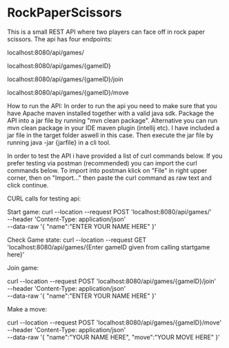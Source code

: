 # RockPaperScissors
This is a small REST API where two players can face off in rock paper scissors. The api has four endpoints:

localhost:8080/api/games/

localhost:8080/api/games/{gameID}

localhost:8080/api/games/{gameID}/join

localhost:8080/api/games/{gameID}/move


How to run the API:
In order to run the api you need to make sure that you have Apache maven installed together with a valid java sdk.
Package the API into a jar file by running "mvn clean package". Alternative you can run mvn clean package in your IDE maven plugin (intellij etc).
I have included a jar file in the target folder aswell in this case. Then execute the jar file by running java -jar {jarfile} in a cli tool.

In order to test the API i have provided a list of curl commands below. If you prefer testing via postman (recommended) you can import the curl commands below.
To import into postman klick on "File" in right upper corner, then on "Import..." then paste the curl command as raw text and click continue.


CURL calls for testing api:

Start game:
curl --location --request POST 'localhost:8080/api/games/' \
--header 'Content-Type: application/json' \
--data-raw '{
    "name":"ENTER YOUR NAME HERE"
}'

Check Game state: 
curl --location --request GET 'localhost:8080/api/games/{Enter gameID given from calling startgame here}'

Join game:

curl --location --request POST 'localhost:8080/api/games/{gameID}/join' \
--header 'Content-Type: application/json' \
--data-raw '{
    "name":"ENTER YOUR NAME HERE"
}'

Make a move: 

curl --location --request POST 'localhost:8080/api/games/{gameID}/move' \
--header 'Content-Type: application/json' \
--data-raw '{
    "name":"YOUR NAME HERE",
    "move":"YOUR MOVE HERE"
}'
